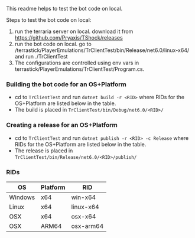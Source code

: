 This readme helps to test the bot code on local.

Steps to test the bot code on local:
1. run the terraria server on local. download it from https://github.com/Pryaxis/TShock/releases
2. run the bot code on local. go to /terrastick/PlayerEmulations/TrClientTest/bin/Release/net6.0/linux-x64/ and run ./TrClientTest
3. The configurations are controlled using env vars in terrastick/PlayerEmulations/TrClientTest/Program.cs.

### Building the bot code for an OS+Platform
* cd to `TrClientTest` and run `dotnet build -r <RID>` where RIDs for the OS+Platform are listed below in the table.
* The build is placed in `TrClientTest/bin/Debug/net6.0/<RID>/`

### Creating a release for an OS+Platform
* cd to `TrClientTest` and run `dotnet publish -r <RID> -c Release` where RIDs for the OS+Platform are listed below in the table.
* The release is placed in `TrClientTest/bin/Release/net6.0/<RID>/publish/`

### RIDs
| OS | Platform | RID |
| --- | --- | --- |
| Windows | x64 | win-x64 |
| Linux | x64 | linux-x64 |
| OSX | x64 | osx-x64 |
| OSX | ARM64 | osx-arm64 |
